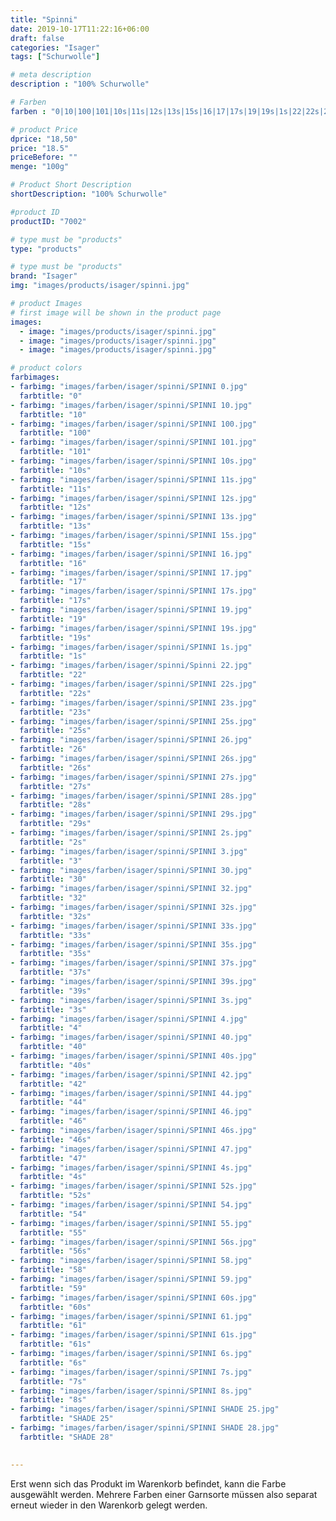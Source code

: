```yaml
---
title: "Spinni"
date: 2019-10-17T11:22:16+06:00
draft: false
categories: "Isager"
tags: ["Schurwolle"]

# meta description
description : "100% Schurwolle"

# Farben
farben : "0|10|100|101|10s|11s|12s|13s|15s|16|17|17s|19|19s|1s|22|22s|23s|25s|26|26s|27s|28s|29s|2s|3|30|32|32s|33s|35s|37s|39s|3s|4|40|40s|42|44|46|46s|47|4s|52s|54|55|56s|58|59|60s|61|61s|6s|7s|8s|SHADE 25|SHADE 28"

# product Price
dprice: "18,50"
price: "18.5"
priceBefore: ""
menge: "100g"

# Product Short Description
shortDescription: "100% Schurwolle"

#product ID
productID: "7002"

# type must be "products"
type: "products"

# type must be "products"
brand: "Isager"
img: "images/products/isager/spinni.jpg"   

# product Images
# first image will be shown in the product page
images:
  - image: "images/products/isager/spinni.jpg"
  - image: "images/products/isager/spinni.jpg"
  - image: "images/products/isager/spinni.jpg"

# product colors
farbimages:
- farbimg: "images/farben/isager/spinni/SPINNI 0.jpg"	
  farbtitle: "0"
- farbimg: "images/farben/isager/spinni/SPINNI 10.jpg"	
  farbtitle: "10"
- farbimg: "images/farben/isager/spinni/SPINNI 100.jpg"	
  farbtitle: "100"
- farbimg: "images/farben/isager/spinni/SPINNI 101.jpg"	
  farbtitle: "101"
- farbimg: "images/farben/isager/spinni/SPINNI 10s.jpg"	
  farbtitle: "10s"
- farbimg: "images/farben/isager/spinni/SPINNI 11s.jpg"	
  farbtitle: "11s"
- farbimg: "images/farben/isager/spinni/SPINNI 12s.jpg"	
  farbtitle: "12s"
- farbimg: "images/farben/isager/spinni/SPINNI 13s.jpg"	
  farbtitle: "13s"
- farbimg: "images/farben/isager/spinni/SPINNI 15s.jpg"	
  farbtitle: "15s"
- farbimg: "images/farben/isager/spinni/SPINNI 16.jpg"	
  farbtitle: "16"
- farbimg: "images/farben/isager/spinni/SPINNI 17.jpg"	
  farbtitle: "17"
- farbimg: "images/farben/isager/spinni/SPINNI 17s.jpg"	
  farbtitle: "17s"
- farbimg: "images/farben/isager/spinni/SPINNI 19.jpg"	
  farbtitle: "19"
- farbimg: "images/farben/isager/spinni/SPINNI 19s.jpg"	
  farbtitle: "19s"
- farbimg: "images/farben/isager/spinni/SPINNI 1s.jpg"	
  farbtitle: "1s"
- farbimg: "images/farben/isager/spinni/Spinni 22.jpg"	
  farbtitle: "22"
- farbimg: "images/farben/isager/spinni/SPINNI 22s.jpg"	
  farbtitle: "22s"
- farbimg: "images/farben/isager/spinni/SPINNI 23s.jpg"	
  farbtitle: "23s"
- farbimg: "images/farben/isager/spinni/SPINNI 25s.jpg"	
  farbtitle: "25s"
- farbimg: "images/farben/isager/spinni/SPINNI 26.jpg"	
  farbtitle: "26"
- farbimg: "images/farben/isager/spinni/SPINNI 26s.jpg"	
  farbtitle: "26s"
- farbimg: "images/farben/isager/spinni/SPINNI 27s.jpg"	
  farbtitle: "27s"
- farbimg: "images/farben/isager/spinni/SPINNI 28s.jpg"	
  farbtitle: "28s"
- farbimg: "images/farben/isager/spinni/SPINNI 29s.jpg"	
  farbtitle: "29s"
- farbimg: "images/farben/isager/spinni/SPINNI 2s.jpg"	
  farbtitle: "2s"
- farbimg: "images/farben/isager/spinni/SPINNI 3.jpg"	
  farbtitle: "3"
- farbimg: "images/farben/isager/spinni/SPINNI 30.jpg"	
  farbtitle: "30"
- farbimg: "images/farben/isager/spinni/SPINNI 32.jpg"	
  farbtitle: "32"
- farbimg: "images/farben/isager/spinni/SPINNI 32s.jpg"	
  farbtitle: "32s"
- farbimg: "images/farben/isager/spinni/SPINNI 33s.jpg"	
  farbtitle: "33s"
- farbimg: "images/farben/isager/spinni/SPINNI 35s.jpg"	
  farbtitle: "35s"
- farbimg: "images/farben/isager/spinni/SPINNI 37s.jpg"	
  farbtitle: "37s"
- farbimg: "images/farben/isager/spinni/SPINNI 39s.jpg"	
  farbtitle: "39s"
- farbimg: "images/farben/isager/spinni/SPINNI 3s.jpg"	
  farbtitle: "3s"
- farbimg: "images/farben/isager/spinni/SPINNI 4.jpg"	
  farbtitle: "4"
- farbimg: "images/farben/isager/spinni/SPINNI 40.jpg"	
  farbtitle: "40"
- farbimg: "images/farben/isager/spinni/SPINNI 40s.jpg"	
  farbtitle: "40s"
- farbimg: "images/farben/isager/spinni/SPINNI 42.jpg"	
  farbtitle: "42"
- farbimg: "images/farben/isager/spinni/SPINNI 44.jpg"	
  farbtitle: "44"
- farbimg: "images/farben/isager/spinni/SPINNI 46.jpg"	
  farbtitle: "46"
- farbimg: "images/farben/isager/spinni/SPINNI 46s.jpg"	
  farbtitle: "46s"
- farbimg: "images/farben/isager/spinni/SPINNI 47.jpg"	
  farbtitle: "47"
- farbimg: "images/farben/isager/spinni/SPINNI 4s.jpg"	
  farbtitle: "4s"
- farbimg: "images/farben/isager/spinni/SPINNI 52s.jpg"	
  farbtitle: "52s"
- farbimg: "images/farben/isager/spinni/SPINNI 54.jpg"	
  farbtitle: "54"
- farbimg: "images/farben/isager/spinni/SPINNI 55.jpg"	
  farbtitle: "55"
- farbimg: "images/farben/isager/spinni/SPINNI 56s.jpg"	
  farbtitle: "56s"
- farbimg: "images/farben/isager/spinni/SPINNI 58.jpg"	
  farbtitle: "58"
- farbimg: "images/farben/isager/spinni/SPINNI 59.jpg"	
  farbtitle: "59"
- farbimg: "images/farben/isager/spinni/SPINNI 60s.jpg"	
  farbtitle: "60s"
- farbimg: "images/farben/isager/spinni/SPINNI 61.jpg"	
  farbtitle: "61"
- farbimg: "images/farben/isager/spinni/SPINNI 61s.jpg"	
  farbtitle: "61s"
- farbimg: "images/farben/isager/spinni/SPINNI 6s.jpg"	
  farbtitle: "6s"
- farbimg: "images/farben/isager/spinni/SPINNI 7s.jpg"	
  farbtitle: "7s"
- farbimg: "images/farben/isager/spinni/SPINNI 8s.jpg"	
  farbtitle: "8s"
- farbimg: "images/farben/isager/spinni/SPINNI SHADE 25.jpg"	
  farbtitle: "SHADE 25"
- farbimg: "images/farben/isager/spinni/SPINNI SHADE 28.jpg"	
  farbtitle: "SHADE 28"

  
---
```


Erst wenn sich das Produkt im Warenkorb befindet, kann die Farbe ausgewählt werden.
Mehrere Farben einer Garnsorte müssen also separat erneut wieder in den Warenkorb gelegt werden.
